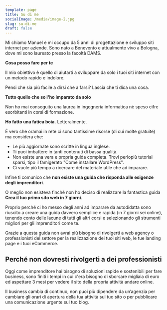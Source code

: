 ```yaml
---
template: page
title: Su di me
socialImage: /media/image-2.jpg
slug: su-di-me
draft: false
---
```


Mi chiamo Manuel e mi occupo da 5 anni di progettazione e sviluppo siti internet per aziende. Sono nato a Benevento e attualmente vivo a Bologna, dove mi sono laureato presso la facoltà DAMS.

**Cosa posso fare per te**

Il mio obiettivo è quello di aiutarti a sviluppare da solo i tuoi siti internet con un metodo rapido e indolore.

Pensi che sia più facile a dirsi che a farsi? Lascia che ti dica una cosa.

**Tutto quello che so l'ho imparato da solo**

Non ho mai conseguito una laurea in ingegneria informatica nè speso cifre esorbitanti in corsi di formazione. 

**Ho fatto una fatica boia.** Letteralmente.

È vero che oramai in rete ci sono tantissime risorse (di cui molte gratuite) ma considera che:
* Le più aggiornate sono scritte in lingua inglese.
* Ti puoi imbattere in tanti contenuti di bassa qualità.
* Non esiste una vera e propria guida completa. Trovi perlopiù tutorial sparsi, tipo il famigerato "Come installare WordPress".
* Ci vuole più tempo a ricercare del materiale utile che ad imparare.

Infine ti comunico che **non esiste una guida che risponda alle esigenze degli imprenditori**.

O meglio non esisteva finché non ho deciso di realizzare la fantastica guida **Crea il tuo primo sito web in 7 giorni**.

Proprio perché ci ho messo degli anni ad imparare da autodidatta sono riuscito a creare una guida davvero semplice e rapida (in 7 giorni sei online), tenendo conto delle lacune di tutti gli altri corsi e selezionando gli strumenti migliori per gli imprenditori come te.

Grazie a questa guida non avrai più bisogno di rivolgerti a web agency o professionisti del settore per la realizzazione dei tuoi siti web, le tue landing page e i tuoi eCommerce.

## Perché non dovresti rivolgerti a dei professionisti ##
Oggi come imprenditore hai bisogno di soluzioni rapide e sostenibili per fare business, sono finiti i tempi in cui c'era bisogno di sborsare migliaia di euro ed aspettare 3 mesi per vedere il sito della propria attività andare online. 

Il business cambia di continuo, non puoi più dipendere da un’agenzia per cambiare gli orari di apertura della tua attività sul tuo sito o per pubblicare una comunicazione urgente sul tuo blog.
